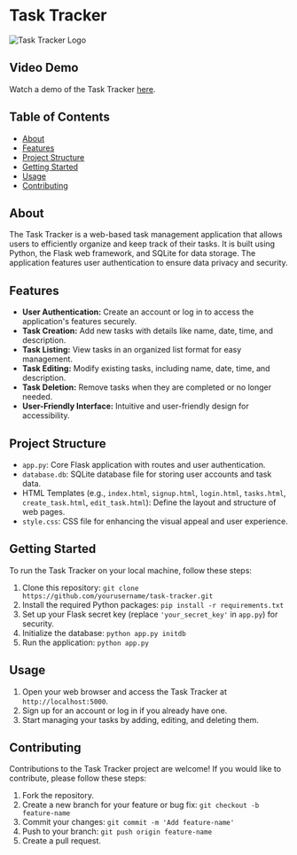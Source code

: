 # Task Tracker

![Task Tracker Logo](link_to_your_logo_image)

## Video Demo

Watch a demo of the Task Tracker [here](https://youtu.be/U5HyyJ0QGlc).

## Table of Contents

- [About](#about)
- [Features](#features)
- [Project Structure](#project-structure)
- [Getting Started](#getting-started)
- [Usage](#usage)
- [Contributing](#contributing)

## About

The Task Tracker is a web-based task management application that allows users to efficiently organize and keep track of their tasks. It is built using Python, the Flask web framework, and SQLite for data storage. The application features user authentication to ensure data privacy and security.

## Features

- **User Authentication:** Create an account or log in to access the application's features securely.
- **Task Creation:** Add new tasks with details like name, date, time, and description.
- **Task Listing:** View tasks in an organized list format for easy management.
- **Task Editing:** Modify existing tasks, including name, date, time, and description.
- **Task Deletion:** Remove tasks when they are completed or no longer needed.
- **User-Friendly Interface:** Intuitive and user-friendly design for accessibility.

## Project Structure

- `app.py`: Core Flask application with routes and user authentication.
- `database.db`: SQLite database file for storing user accounts and task data.
- HTML Templates (e.g., `index.html`, `signup.html`, `login.html`, `tasks.html`, `create_task.html`, `edit_task.html`): Define the layout and structure of web pages.
- `style.css`: CSS file for enhancing the visual appeal and user experience.

## Getting Started

To run the Task Tracker on your local machine, follow these steps:

1. Clone this repository: `git clone https://github.com/yourusername/task-tracker.git`
2. Install the required Python packages: `pip install -r requirements.txt`
3. Set up your Flask secret key (replace `'your_secret_key'` in `app.py`) for security.
4. Initialize the database: `python app.py initdb`
5. Run the application: `python app.py`

## Usage

1. Open your web browser and access the Task Tracker at `http://localhost:5000`.
2. Sign up for an account or log in if you already have one.
3. Start managing your tasks by adding, editing, and deleting them.

## Contributing

Contributions to the Task Tracker project are welcome! If you would like to contribute, please follow these steps:

1. Fork the repository.
2. Create a new branch for your feature or bug fix: `git checkout -b feature-name`
3. Commit your changes: `git commit -m 'Add feature-name'`
4. Push to your branch: `git push origin feature-name`
5. Create a pull request.

